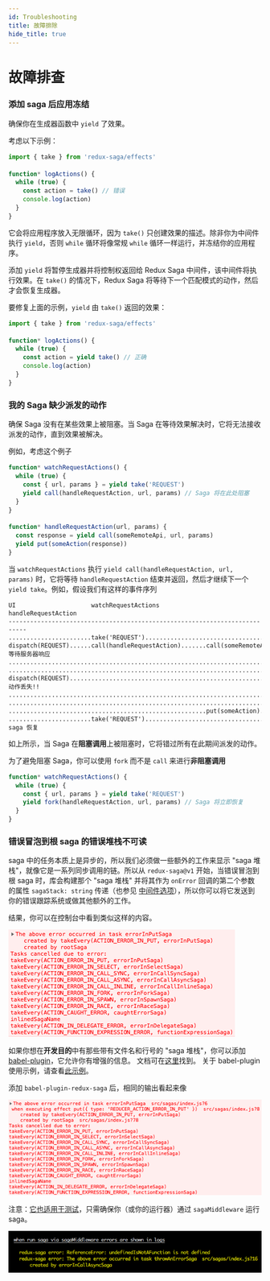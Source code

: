 ```yaml
---
id: Troubleshooting
title: 故障排除
hide_title: true
---
```


# 故障排查

### 添加 saga 后应用冻结

确保你在生成器函数中 `yield` 了效果。

考虑以下示例：

```js
import { take } from 'redux-saga/effects'

function* logActions() {
  while (true) {
    const action = take() // 错误
    console.log(action)
  }
}
```

它会将应用程序放入无限循环，因为 `take()` 只创建效果的描述。除非你为中间件执行 `yield`，否则 `while` 循环将像常规 `while` 循环一样运行，并冻结你的应用程序。

添加 `yield` 将暂停生成器并将控制权返回给 Redux Saga 中间件，该中间件将执行效果。在 `take()` 的情况下，Redux Saga 将等待下一个匹配模式的动作，然后才会恢复生成器。

要修复上面的示例，`yield` 由 `take()` 返回的效果：

```js
import { take } from 'redux-saga/effects'

function* logActions() {
  while (true) {
    const action = yield take() // 正确
    console.log(action)
  }
}
```

### 我的 Saga 缺少派发的动作

确保 Saga 没有在某些效果上被阻塞。当 Saga 在等待效果解决时，它将无法接收派发的动作，直到效果被解决。

例如，考虑这个例子

```javascript
function* watchRequestActions() {
  while (true) {
    const { url, params } = yield take('REQUEST')
    yield call(handleRequestAction, url, params) // Saga 将在此处阻塞
  }
}

function* handleRequestAction(url, params) {
  const response = yield call(someRemoteApi, url, params)
  yield put(someAction(response))
}
```

当 `watchRequestActions` 执行 `yield call(handleRequestAction, url, params)` 时，它将等待 `handleRequestAction` 结束并返回，然后才继续下一个 `yield take`。例如，假设我们有这样的事件序列

```
UI                     watchRequestActions             handleRequestAction
---------------------------------------------------------------------------
.......................take('REQUEST').......................................
dispatch(REQUEST)......call(handleRequestAction).......call(someRemoteApi)... 等待服务器响应
.............................................................................
.............................................................................
dispatch(REQUEST)............................................................ 动作丢失!!
.............................................................................
.............................................................................
.......................................................put(someAction).......
.......................take('REQUEST')....................................... saga 恢复
```

如上所示，当 Saga 在**阻塞调用**上被阻塞时，它将错过所有在此期间派发的动作。

为了避免阻塞 Saga，你可以使用 `fork` 而不是 `call` 来进行**非阻塞调用**

```javascript
function* watchRequestActions() {
  while (true) {
    const { url, params } = yield take('REQUEST')
    yield fork(handleRequestAction, url, params) // Saga 将立即恢复
  }
}
```

### 错误冒泡到根 saga 的错误堆栈不可读

saga 中的任务本质上是异步的，所以我们必须做一些额外的工作来显示 "saga 堆栈"，就像它是一系列同步调用的链。所以从 `redux-saga@v1` 开始，当错误冒泡到根 saga 时，库会构建那个 "saga 堆栈" 并将其作为 `onError` 回调的第二个参数的属性 `sagaStack: string` 传递（也参见 [中间件选项](https://redux-saga.js.org/docs/api/index.html#createsagamiddlewareoptions)），所以你可以将它发送到你的错误跟踪系统或做其他额外的工作。

结果，你可以在控制台中看到类似这样的内容。

![saga-error-stack.png](./assets/saga-error-stack.png)

如果你想在**开发目的**中有那些带有文件名和行号的 "saga 堆栈"，你可以添加 [babel-plugin](https://www.npmjs.com/package/babel-plugin-redux-saga)，它允许你有增强的信息。
文档可在[这里](https://github.com/redux-saga/redux-saga/tree/main/packages/babel-plugin-redux-saga)找到。
关于 babel-plugin 使用示例，请查看[此示例](https://github.com/redux-saga/redux-saga/tree/main/examples/error-demo)。

添加 `babel-plugin-redux-saga` 后，相同的输出看起来像

![saga-error-stack-with-babel-plugin.png](./assets/saga-error-stack-with-babel-plugin.png)

注意：[它也适用于测试](https://github.com/redux-saga/redux-saga/blob/main/examples/error-demo/test/sagas.js)，只需确保你（或你的运行器）通过 `sagaMiddleware` 运行 saga。

![saga-error-stack-node.png](./assets/saga-error-stack-node.png)
